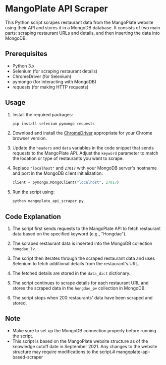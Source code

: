 # MangoPlate API Scraper

This Python script scrapes restaurant data from the MangoPlate website using their API and stores it in a MongoDB database. It consists of two main parts: scraping restaurant URLs and details, and then inserting the data into MongoDB.

## Prerequisites

- Python 3.x
- Selenium (for scraping restaurant details)
- ChromeDriver (for Selenium)
- pymongo (for interacting with MongoDB)
- requests (for making HTTP requests)

## Usage

1. Install the required packages:
   ```bash
   pip install selenium pymongo requests
   ```

2. Download and install the [ChromeDriver](https://sites.google.com/chromium.org/driver/) appropriate for your Chrome browser version.

3. Update the `headers` and `data` variables in the code snippet that sends requests to the MangoPlate API. Adjust the `keyword` parameter to match the location or type of restaurants you want to scrape.

4. Replace `"localhost"` and `27017` with your MongoDB server's hostname and port in the MongoDB client initialization:
   ```python
   client = pymongo.MongoClient("localhost", 27017)
   ```

5. Run the script using:
   ```bash
   python mangoplate_api_scraper.py
   ```

## Code Explanation

1. The script first sends requests to the MangoPlate API to fetch restaurant data based on the specified keyword (e.g., "Hongdae").

2. The scraped restaurant data is inserted into the MongoDB collection `hongdae_lv`.

3. The script then iterates through the scraped restaurant data and uses Selenium to fetch additional details from the restaurant's URL.

4. The fetched details are stored in the `data_dict` dictionary.

5. The script continues to scrape details for each restaurant URL and stores the scraped data in the `hongdae_pv` collection in MongoDB.

6. The script stops when 200 restaurants' data have been scraped and stored.

## Note

- Make sure to set up the MongoDB connection properly before running the script.
- This script is based on the MangoPlate website structure as of the knowledge cutoff date in September 2021. Any changes to the website structure may require modifications to the script.# mangoplate-api-based-scraper
